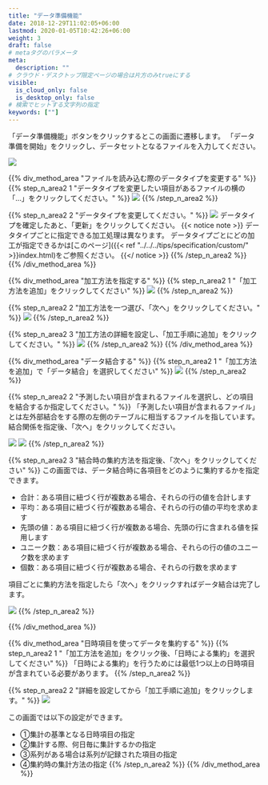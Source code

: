 ```yaml
---
title: "データ準備機能"
date: 2018-12-29T11:02:05+06:00
lastmod: 2020-01-05T10:42:26+06:00
weight: 3
draft: false
# metaタグのパラメータ
meta:
  description: ""
# クラウド・デスクトップ限定ページの場合は片方のみtrueにする
visible:
  is_cloud_only: false
  is_desktop_only: false
# 検索でヒットする文字列の指定
keywords: [""]
---
```


「データ準備機能」ボタンをクリックするとこの画面に遷移します。
「データ準備を開始」をクリックし、データセットとなるファイルを入力してください。

![](../../img/t_slide93.png)

{{% div_method_area "ファイルを読み込む際のデータタイプを変更する" %}}
{{% step_n_area2 1 "データタイプを変更したい項目があるファイルの横の「…」をクリックしてください。" %}}
![](../../img/t_slide78.png)
{{% /step_n_area2 %}}

{{% step_n_area2 2 "データタイプを変更してください。" %}}
![](../../img/t_slide94.png)
  データタイプを確定したあと、「更新」をクリックしてください。
  {{< notice note >}}
  データタイプごとに指定できる加工処理は異なります。
  データタイプごとにどの加工が指定できるかは[このページ]({{< ref "../../../tips/specification/custom/" >}}index.html)をご参照ください。
  {{</ notice >}}
{{% /step_n_area2 %}}
{{% /div_method_area %}}

{{% div_method_area "加工方法を指定する" %}}
{{% step_n_area2 1 "「加工方法を追加」をクリックしてください" %}}
![](../../img/t_slide79.png)
{{% /step_n_area2 %}}

{{% step_n_area2 2 "加工方法を一つ選び、「次へ」をクリックしてください。" %}}
![](../../img/t_slide80.png)
{{% /step_n_area2 %}}

{{% step_n_area2 3 "加工方法の詳細を設定し、「加工手順に追加」をクリックしてください。" %}}
![](../../img/t_slide95.png)
{{% /step_n_area2 %}}
{{% /div_method_area %}}


{{% div_method_area "データ結合する" %}}
{{% step_n_area2 1 "「加工方法を追加」で「データ結合」を選択してください" %}}
![](../../img/t_slide96.png)
{{% /step_n_area2 %}}

{{% step_n_area2 2 "予測したい項目が含まれるファイルを選択し、どの項目を結合するか指定してください。" %}}
「予測したい項目が含まれるファイル」とは左外部結合をする際の左側のテーブルに相当するファイルを指しています。
結合関係を指定後、「次へ」をクリックしてください。

![](../../img/t_slide81.png)
![](../../img/t_slide82.png)
{{% /step_n_area2 %}}

{{% step_n_area2 3 "結合時の集約方法を指定後、「次へ」をクリックしてください" %}}
この画面では、データ結合時に各項目をどのように集約するかを指定できます。

- 合計：ある項目に紐づく行が複数ある場合、それらの行の値を合計します
- 平均：ある項目に紐づく行が複数ある場合、それらの行の値の平均を求めます
- 先頭の値：ある項目に紐づく行が複数ある場合、先頭の行に含まれる値を採用します
- ユニーク数：ある項目に紐づく行が複数ある場合、それらの行の値のユニーク数を求めます
- 個数：ある項目に紐づく行が複数ある場合、それらの行数を求めます

項目ごとに集約方法を指定したら「次へ」をクリックすればデータ結合は完了します。

![](../../img/t_slide83.png)
{{% /step_n_area2 %}}

{{% /div_method_area %}}


{{% div_method_area "日時項目を使ってデータを集約する" %}}
{{% step_n_area2 1 "「加工方法を追加」をクリック後、「日時による集約」を選択してください" %}}
「日時による集約」を行うためには最低1つ以上の日時項目が含まれている必要があります。
{{% /step_n_area2 %}}

{{% step_n_area2 2 "詳細を設定してから「加工手順に追加」をクリックします。" %}}
![](../../img/t_slide84.png)

この画面では以下の設定ができます。

- ①集計の基準となる日時項目の指定
- ②集計する際、何日毎に集計するかの指定
- ③系列がある場合は系列が記録された項目の指定
- ④集約時の集計方法の指定
{{% /step_n_area2 %}}
{{% /div_method_area %}}